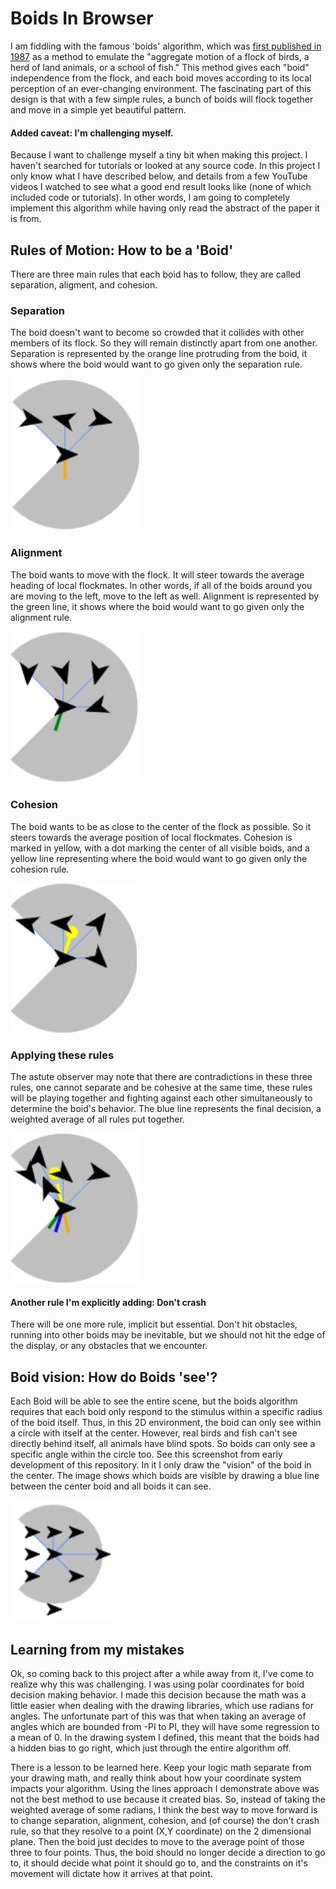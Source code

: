# Boids In Browser

I am fiddling with the famous 'boids' algorithm, which was [first published in 1987](https://www.red3d.com/cwr/papers/1987/boids.html) as a method to emulate the "aggregate motion of a flock of birds, a herd of land animals, or a school of fish." This method gives each "boid" independence from the flock, and each boid moves according to its local perception of an ever-changing environment. The fascinating part of this design is that with a few simple rules, a bunch of boids will flock together and move in a simple yet beautiful pattern.

#### Added caveat: I'm challenging myself.
Because I want to challenge myself a tiny bit when making this project. I haven't searched for tutorials or looked at any source code. In this project I only know what I have described below, and details from a few YouTube videos I watched to see what a good end result looks like (none of which included code or tutorials). In other words, I am going to completely implement this algorithm while having only read the abstract of the paper it is from.

## Rules of Motion: How to be a 'Boid'
There are three main rules that each boid has to follow, they are called separation, aligment, and cohesion.
### Separation
The boid doesn't want to become so crowded that it collides with other members of its flock. So they will remain distinctly apart from one another. Separation is represented by the orange line protruding from the boid, it shows where the boid would want to go given only the separation rule.

![](images/separation.png?raw=true)
### Alignment
The boid wants to move with the flock. It will steer towards the average heading of local flockmates. In other words, if all of the boids around you are moving to the left, move to the left as well. Alignment is represented by the green line, it shows where the boid would want to go given only the alignment rule.

![](images/alignment.png?raw=true)
### Cohesion
The boid wants to be as close to the center of the flock as possible. So it steers towards the average position of local flockmates. Cohesion is marked in yellow, with a dot marking the center of all visible boids, and a yellow line representing where the boid would want to go given only the cohesion rule.

![](images/cohesion.png?raw=true)
### Applying these rules
The astute observer may note that there are contradictions in these three rules, one cannot separate and be cohesive at the same time, these rules will be playing together and fighting against each other simultaneously to determine the boid's behavior. The blue line represents the final decision, a weighted average of all rules put together.

![](images/decision.png?raw=true)
#### Another rule I'm explicitly adding: Don't crash
There will be one more rule, implicit but essential. Don't hit obstacles, running into other boids may be inevitable, but we should not hit the edge of the display, or any obstacles that we encounter. 
## Boid vision: How do Boids 'see'?
Each Boid will be able to see the entire scene, but the boids algorithm requires that each boid only respond to the stimulus within a specific radius of the boid itself. Thus, in this 2D environment, the boid can only see within a circle with itself at the center. However, real birds and fish can't see directly behind itself, all animals have blind spots. So boids can only see a specific angle within the circle too. See this screenshot from early development of this repository. In it I only draw the "vision" of the boid in the center. The image shows which boids are visible by drawing a blue line between the center boid and all boids it can see. 

![](images/boidsVision.png?raw=true)

## Learning from my mistakes
Ok, so coming back to this project after a while away from it, I've come to realize why this was challenging. I was using polar coordinates for boid decision making behavior. I made this decision because the math was a little easier when dealing with the drawing libraries, which use radians for angles. The unfortunate part of this was that when taking an average of angles which are bounded from -PI to PI, they will have some regression to a mean of 0. In the drawing system I defined, this meant that the boids had a hidden bias to go right, which just through the entire algorithm off. 

There is a lesson to be learned here. Keep your logic math separate from your drawing math, and really think about how your coordinate system impacts your algorithm. Using the lines approach I demonstrate above was not the best method to use because it created bias. So, instead of taking the weighted average of some radians, I think the best way to move forward is to change separation, alignment, cohesion, and (of course) the don't crash rule, so that they resolve to a point (X,Y coordinate) on the 2 dimensional plane. Then the boid just decides to move to the average point of those three to four points. Thus, the boid should no longer decide a direction to go to, it should decide what point it should go to, and the constraints on it's movement will dictate how it arrives at that point.
